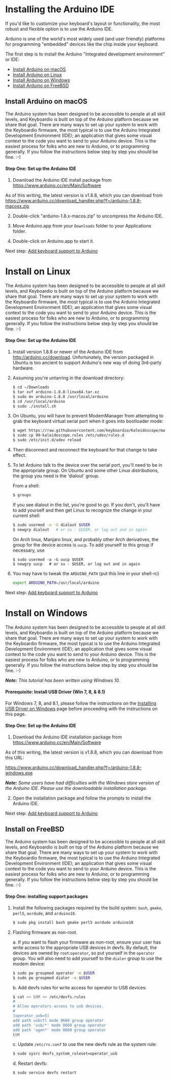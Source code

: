 # Installing the Arduino IDE

If you'd like to customize your keyboard's layout or functionality, the most robust and flexible option is to use the Arduino IDE. 

Arduino is one of the world's most widely used (and user friendly) platforms for programming "embedded" devices like the chip inside your keyboard. 

The first step is to install the Arduino "Integrated development environment" or IDE:

* [Install Arduino on macOS](#Arduino-macOS)
* [Install Arduino on Linux](#Arduino-Linux)
* [Install Arduino on Windows](#Arduino-Windows)
* [Install Arduino on FreeBSD](#Arduino-FreeBSD)


## <a name="Arduino-macOS"/>Install Arduino on macOS

The Arduino system has been designed to be accessible to people at all skill levels, and Keyboardio is built on top of the Arduino platform because we share that goal. There are many ways to set up your system to work with the Keyboardio firmware, the most typical is to use the Arduino Integrated Development Environment (IDE); an application that gives some visual context to the code you want to send to your Arduino device. This is the easiest process for folks who are new to Arduino, or to programming generally. If you follow the instructions below step by step you should be fine. :-)

<h4>Step One: Set up the Arduino IDE</h4>

 1. Download the Arduino IDE install package from https://www.arduino.cc/en/Main/Software

As of this writing, the latest version is v1.8.8, which you can download from https://www.arduino.cc/download_handler.php?f=/arduino-1.8.8-macosx.zip

 2. Double-click "arduino-1.8.x-macos.zip" to uncompress the Arduino IDE. 

 3. Move Arduino.app from your `Downloads` folder to your Applications folder.

 4. Double-click on Arduino.app to start it.

Next step: [Add keyboard support to Arduino](Add-keyboard-support-to-Arduino)


# <a name="Arduino-Linux"/>Install on Linux

The Arduino system has been designed to be accessible to people at all skill levels, and Keyboardio is built on top of the Arduino platform because we share that goal. There are many ways to set up your system to work with the Keyboardio firmware, the most typical is to use the Arduino Integrated Development Environment (IDE); an application that gives some visual context to the code you want to send to your Arduino device. This is the easiest process for folks who are new to Arduino, or to programming generally. If you follow the instructions below step by step you should be fine. :-)

<h4>Step One: Set up the Arduino IDE</h4>

1. Install version 1.8.8 or newer of the Arduino IDE from http://arduino.cc/download.  Unfortunately, the version packaged in Ubuntu is too ancient to support Arduino's new way of doing 3rd-party hardware.

2. Assuming you're untarring in the download directory:

    ```sh
    $ cd ~/Downloads
    $ tar xvf arduino-1.8.8-linux64.tar.xz
    $ sudo mv arduino-1.8.8 /usr/local/arduino
    $ cd /usr/local/arduino
    $ sudo ./install.sh
    ```
3. On Ubuntu, you will have to prevent ModemManager from attempting to grab the keyboard virtual serial port when it goes into bootloader mode:

    ```sh
    $ wget https://raw.githubusercontent.com/keyboardio/Kaleidoscope/master/etc/99-kaleidoscope.rules
    $ sudo cp 99-kaleidoscope.rules /etc/udev/rules.d
    $ sudo /etc/init.d/udev reload
    ```

4. Then disconnect and reconnect the keyboard for that change to take effect.

5. To let Arduino talk to the device over the serial port, you'll need to be in the appropriate group.  On Ubuntu and some other Linux distributions, the group you need is the 'dialout' group.

    From a shell:

    ```sh
    $ groups 
    ```

    If you see dialout in the list, you're good to go. If you don't, you'll have to add yourself and then get Linux to recognize the change in your current shell:

    ```sh
    $ sudo usermod -a -G dialout $USER
    $ newgrp dialout   # or su - $USER, or log out and in again
    ```

    On Arch linux, Manjaro linux, and probably other Arch derivatives, the group for the device access is `uucp`. To add yourself to this group if necessary, use

    ```shq
    $ sudo usermod -a -G uucp $USER
    $ newgrp uucp   # or su - $USER, or log out and in again
    ```

6. You may have to tweak the `ARDUINO_PATH` (put this line in your shell-rc)

    ```sh
    export ARDUINO_PATH=/usr/local/arduino
    ```

Next step: [Add keyboard support to Arduino](Add-keyboard-support-to-Arduino)

# <a name="Arduino-Windows"/>Install on Windows

The Arduino system has been designed to be accessible to people at all skill levels, and Keyboardio is built on top of the Arduino platform because we share that goal. There are many ways to set up your system to work with the Keyboardio firmware, the most typical is to use the Arduino Integrated Development Environment (IDE); an application that gives some visual context to the code you want to send to your Arduino device. This is the easiest process for folks who are new to Arduino, or to programming generally. If you follow the instructions below step by step you should be fine. :-)

_**Note:** This tutorial has been written using Windows 10._


<h4>Prerequisite: Install USB Driver (Win 7, 8, & 8.1)</h4>

For Windows 7, 8, and 8.1, please follow the instructions on the [Installing USB Driver on Windows](Installing-USB-Driver-on-Windows) page before proceeding with the instructions on this page.

<h4>Step One: Set up the Arduino IDE</h4>

1. Download the Arduino IDE installation package from https://www.arduino.cc/en/Main/Software

As of this writing, the latest version is v1.8.8, which you can download from this URL:

https://www.arduino.cc/download_handler.php?f=/arduino-1.8.8-windows.exe

_**Note:** Some users have had difficulties with the Windows store version of the Arduino IDE. Please use the downloadable installation package._

2. Open the installation package and follow the prompts to install the Arduino IDE.

Next step: [Add keyboard support to Arduino](Add-keyboard-support-to-Arduino)

## <a name="Arduino-FreeBSD"/>Install on FreeBSD

The Arduino system has been designed to be accessible to people at all skill levels, and Keyboardio is built on top of the Arduino platform because we share that goal. There are many ways to set up your system to work with the Keyboardio firmware, the most typical is to use the Arduino Integrated Development Environment (IDE); an application that gives some visual context to the code you want to send to your Arduino device. This is the easiest process for folks who are new to Arduino, or to programming generally. If you follow the instructions below step by step you should be fine. :-)

<h4>Step One: installing support packages</h4>

1. Install the following packages required by the build system: `bash`, `gmake`, `perl5`, `avrdude`, and `arduino18`.

   ```sh
   $ sudo pkg install bash gmake perl5 avrdude arduino18
   ```

2. Flashing firmware as non-root.

   a. If you want to flash your firmware as non-root, ensure your user has write access to the appropriate USB devices in devfs. By default, the devices are owned by `root`:`operator`, so put yourself in the `operator` group. You will also need to add yourself to the `dialer` group to use the modem device:

      ```sh
      $ sudo pw groupmod operator -m $USER
      $ sudo pw groupmod dialer -m $USER
      ```

   b. Add devfs rules for write access for operator to USB devices:

      ```sh
      $ cat << EOM >> /etc/devfs.rules
      #
      # Allow operators access to usb devices.
      #
      [operator_usb=5]
      add path usbctl mode 0660 group operator
      add path 'usb/*' mode 0660 group operator
      add path 'ugen*' mode 0660 group operator
      EOM
      ```

   c. Update `/etc/rc.conf` to use the new devfs rule as the system rule:

      ```sh
      $ sudo sysrc devfs_system_ruleset=operator_usb
      ```

   d. Restart devfs:

      ```sh
      $ sudo service devfs restart
      ```

